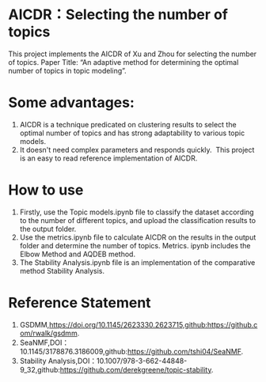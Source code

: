 # AICDR：Selecting the number of topics
This project implements the AICDR of Xu and Zhou  for selecting the number of topics. Paper Title: “An adaptive method for determining the optimal number of topics in topic modeling”.

# Some advantages: 

1. AICDR is a technique predicated on clustering results to select the optimal number of topics and has strong adaptability to various topic models. 
2. It doesn't need complex parameters and responds quickly. ﻿ This project is an easy to read reference implementation of AICDR.

# How to use
1. Firstly, use the Topic models.ipynb file to classify the dataset according to the number of different topics, and upload the classification results to the output folder.
2. Use the metrics.ipynb file to calculate AICDR on the results in the output folder and determine the number of topics. Metrics. ipynb includes the Elbow Method and AQDEB method.
3. The Stability Analysis.ipynb file is an implementation of the comparative method Stability Analysis.

# Reference Statement
1. GSDMM,https://doi.org/10.1145/2623330.2623715,github:https://github.com/rwalk/gsdmm.
2. SeaNMF,DOI：10.1145/3178876.3186009,github:https://github.com/tshi04/SeaNMF.
3. Stability Analysis,DOI：10.1007/978-3-662-44848-9_32,github:https://github.com/derekgreene/topic-stability.

